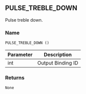 ## PULSE\_TREBLE\_DOWN

Pulse treble down.


### Name

`PULSE_TREBLE_DOWN ()`


| Parameter | Description       |
| --------- | ----------------- |
| int       | Output Binding ID |


### Returns

`None`